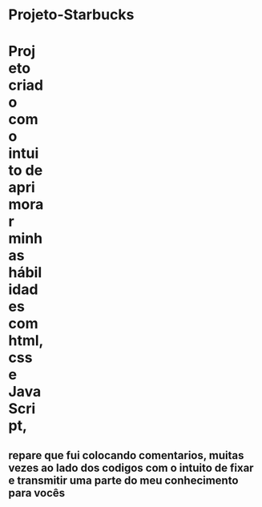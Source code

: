 # Projeto-Starbucks
<h1 style="width:70px">Projeto criado com o intuito de aprimorar minhas hábilidades com html, css e JavaScript,</h1>


<h2>repare que fui colocando comentarios, muitas vezes ao lado dos codigos com o intuito de fixar e transmitir uma parte do meu conhecimento para vocês</h2>
